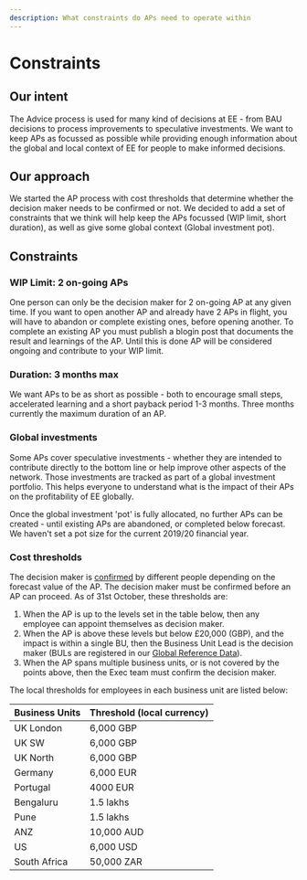 ```yaml
---
description: What constraints do APs need to operate within
---
```


# Constraints

## Our intent

The Advice process is used for many kind of decisions at EE - from BAU decisions to process improvements to speculative investments. We want to keep APs as focussed as possible while providing enough information about the global and local context of EE for people to make informed decisions.

## Our approach

We started the AP process with cost thresholds that determine whether the decision maker needs to be confirmed or not. We decided to add a set of constraints that we think will help keep the APs focussed \(WIP limit, short duration\), as well as give some global context \(Global investment pot\).

## Constraints

### WIP Limit: 2 on-going APs

One person can only be the decision maker for 2 on-going AP at any given time. If you want to open another AP and already have 2 APs in flight, you will have to abandon or complete existing ones, before opening another.  To complete an existing AP you must publish a blogin post that documents the result and learnings of the AP.  Until this is done AP will be considered ongoing and contribute to your WIP limit.

### Duration: 3 months max

We want APs to be as short as possible - both to encourage small steps, accelerated learning and a short payback period 1-3 months.  Three months currently the maximum duration of an AP.

### Global investments

Some APs cover speculative investments - whether they are intended to contribute directly to the bottom line or help improve other aspects of the network. Those investments are tracked as part of a global investment portfolio. This helps everyone to understand what is the impact of their APs on the profitability of EE globally. 

Once the global investment 'pot' is fully allocated, no further APs can be created - until existing APs are abandoned, or completed below forecast. We haven't set a pot size for the current 2019/20 financial year.

### Cost thresholds

The decision maker is [confirmed](../how-the-ap-works/confirming-the-decision-maker.md) by different people depending on the forecast value of the AP. The decision maker must be confirmed before an AP can proceed. As of 31st October, these thresholds are:

1. When the AP is up to the levels set in the table below, then any employee can appoint themselves as decision maker.
2. When the AP is above these levels but below £20,000 \(GBP\), and the impact is within a single BU, then the Business Unit Lead is the decision maker \(BULs are registered in our [Global Reference Data](http://bit.ly/global-reference)\). 
3. When the AP spans multiple business units, or is not covered by the points above, then the Exec team must confirm the decision maker.

 The local thresholds for employees in each business unit are listed below:

| **Business Units** | Threshold \(local currency\) |
| :--- | :--- |
| UK London | 6,000 GBP |
| UK SW | 6,000 GBP |
| UK North | 6,000 GBP |
| Germany | 6,000 EUR |
| Portugal | 4000 EUR |
| Bengaluru | 1.5 lakhs |
| Pune | 1.5 lakhs |
| ANZ | 10,000 AUD |
| US | 6,000 USD |
| South Africa | 50,000 ZAR |

### 




